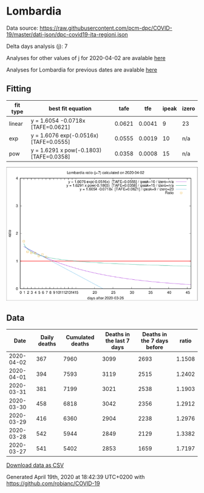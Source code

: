 # Lombardia

Data source: https://raw.githubusercontent.com/pcm-dpc/COVID-19/master/dati-json/dpc-covid19-ita-regioni.json

Delta days analysis (j): 7

Analyses for other values of j for 2020-04-02 are avalable [here](../2020-04-02/README.md)

Analyses for Lombardia for previous dates are avalable [here](../README.md)

## Fitting 
|fit type|best fit equation|tafe|tfe|ipeak|izero|
|-------|-----|--------|------|---|---|
|linear|y = 1.6054 -0.0718x  [TAFE=0.0621]|0.0621|0.0041|9|23|
|exp|y = 1.6076 exp(-0.0516x)  [TAFE=0.0555]|0.0555|0.0019|10|n/a|
|pow|y = 1.6291 x pow(-0.1803)  [TAFE=0.0358]|0.0358|0.0008|15|n/a|

![Plot](COVID-19_lombardia_j7_2020-04-02.png)

## Data
|Date|Daily deaths|Cumulated deaths|Deaths in the last 7 days|Deaths in the 7 days before|ratio|
|----|----------|-----------|-------|--------------------|-----|
|2020-04-02|367|7960|3099|2693|1.1508|
|2020-04-01|394|7593|3119|2515|1.2402|
|2020-03-31|381|7199|3021|2538|1.1903|
|2020-03-30|458|6818|3042|2356|1.2912|
|2020-03-29|416|6360|2904|2238|1.2976|
|2020-03-28|542|5944|2849|2129|1.3382|
|2020-03-27|541|5402|2853|1659|1.7197|

[Download data as CSV](COVID-19_lombardia_j7_2020-04-02.csv)

Generated April 19th, 2020 at 18:42:39 UTC+0200 with https://github.com/robianc/COVID-19
